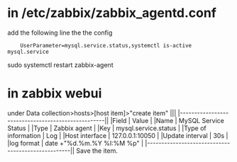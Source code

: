 # in /etc/zabbix/zabbix_agentd.conf
add the following line the the config
```
	UserParameter=mysql.service.status,systemctl is-active mysql.service
```
sudo systemctl restart zabbix-agent
# in zabbix webui
under Data collection>hosts>[host item]>"create item"
|||
|---------------------------------------------------||
|Field                  |	Value                     |
|Name	                  | MySQL Service Status      |
|Type                 	| Zabbix agent              |
|Key	                  | mysql.service.status      |
|Type of information	  | Log                       |
|Host interface         | 127.0.0.1:10050           |
|Update interval	      | 30s                       |
|log format             |	date +"%d.%m.%Y %I:%M %p" |
|---------------------------------------------------||
Save the item.
